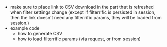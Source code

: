 * make sure to place link to CSV download in the part that is refreshed when
  filter settings change (except if filterrific is persisted in session, then
  the link doesn't need any filterrific params, they will be loaded from session.)
* example code
    * how to generate CSV
    * how to load filterrific params (via request, or from session)
